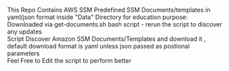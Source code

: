 This Repo Contains AWS SSM Predefined SSM Documents/templates in yaml/json format inside "Data" Directory for education purpose:<br />
 Downloaded via get-documents.sh bash script - rerun the script to discover any updates <br />
 Script Discover Amazon SSM Documents/Templates and download it , default download format is yaml unless json passed as postional parameters   <br /> 
 Feel Free to Edit the script to perform better<br />
